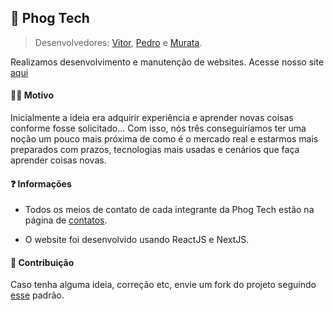 ## 🐸 Phog Tech

>  Desenvolvedores: [Vitor](https://github.com/vit0rr), [Pedro](https://github.com/dgtyPedro) e [Murata](https://github.com/Muratawga).

Realizamos desenvolvimento e manutenção de websites. Acesse nosso site [aqui](https://phogtech.vercel.app/)

#### 🐱‍🏍 Motivo

Inicialmente a ideia era adquirir experiência e aprender novas coisas conforme fosse solicitado... Com isso, nós três conseguiríamos ter uma noção um pouco mais próxima de como é o mercado real e estarmos mais preparados com prazos, tecnologias mais usadas e cenários que faça aprender coisas novas.

#### ❓ Informações

- Todos os meios de contato de cada integrante da Phog Tech estão na página de [contatos](https://phogtech.vercel.app/contato).

- O website foi desenvolvido usando ReactJS e NextJS.

#### 💭 Contribuição

Caso tenha alguma ideia, correção etc, envie um fork do projeto seguindo [esse](https://www.conventionalcommits.org/pt-br/v1.0.0/) padrão.
